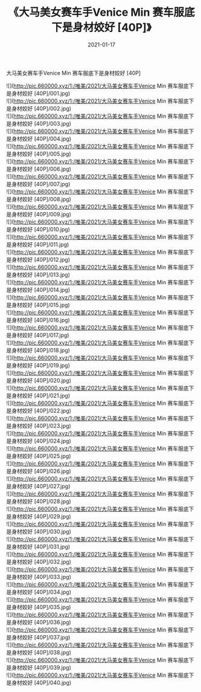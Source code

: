 ﻿---
layout: post
title:  《大马美女赛车手Venice Min 赛车服底下是身材姣好 [40P]》
date:   2021-01-17
img: http://pic.660000.xyz/1:/唯美/2021/大马美女赛车手Venice Min 赛车服底下是身材姣好 [40P]/000.jpg
categories: [美女, 清纯, 唯美]
---

大马美女赛车手Venice Min 赛车服底下是身材姣好 [40P]

  ![](http://pic.660000.xyz/1:/唯美/2021/大马美女赛车手Venice Min 赛车服底下是身材姣好 [40P]/001.jpg) <br> ![](http://pic.660000.xyz/1:/唯美/2021/大马美女赛车手Venice Min 赛车服底下是身材姣好 [40P]/002.jpg) <br> ![](http://pic.660000.xyz/1:/唯美/2021/大马美女赛车手Venice Min 赛车服底下是身材姣好 [40P]/003.jpg) <br> ![](http://pic.660000.xyz/1:/唯美/2021/大马美女赛车手Venice Min 赛车服底下是身材姣好 [40P]/004.jpg) <br> ![](http://pic.660000.xyz/1:/唯美/2021/大马美女赛车手Venice Min 赛车服底下是身材姣好 [40P]/005.jpg) <br> ![](http://pic.660000.xyz/1:/唯美/2021/大马美女赛车手Venice Min 赛车服底下是身材姣好 [40P]/006.jpg) <br> ![](http://pic.660000.xyz/1:/唯美/2021/大马美女赛车手Venice Min 赛车服底下是身材姣好 [40P]/007.jpg) <br> ![](http://pic.660000.xyz/1:/唯美/2021/大马美女赛车手Venice Min 赛车服底下是身材姣好 [40P]/008.jpg) <br> ![](http://pic.660000.xyz/1:/唯美/2021/大马美女赛车手Venice Min 赛车服底下是身材姣好 [40P]/009.jpg) <br> ![](http://pic.660000.xyz/1:/唯美/2021/大马美女赛车手Venice Min 赛车服底下是身材姣好 [40P]/010.jpg) <br> ![](http://pic.660000.xyz/1:/唯美/2021/大马美女赛车手Venice Min 赛车服底下是身材姣好 [40P]/011.jpg) <br> ![](http://pic.660000.xyz/1:/唯美/2021/大马美女赛车手Venice Min 赛车服底下是身材姣好 [40P]/012.jpg) <br> ![](http://pic.660000.xyz/1:/唯美/2021/大马美女赛车手Venice Min 赛车服底下是身材姣好 [40P]/013.jpg) <br> ![](http://pic.660000.xyz/1:/唯美/2021/大马美女赛车手Venice Min 赛车服底下是身材姣好 [40P]/014.jpg) <br> ![](http://pic.660000.xyz/1:/唯美/2021/大马美女赛车手Venice Min 赛车服底下是身材姣好 [40P]/015.jpg) <br> ![](http://pic.660000.xyz/1:/唯美/2021/大马美女赛车手Venice Min 赛车服底下是身材姣好 [40P]/016.jpg) <br> ![](http://pic.660000.xyz/1:/唯美/2021/大马美女赛车手Venice Min 赛车服底下是身材姣好 [40P]/017.jpg) <br> ![](http://pic.660000.xyz/1:/唯美/2021/大马美女赛车手Venice Min 赛车服底下是身材姣好 [40P]/018.jpg) <br> ![](http://pic.660000.xyz/1:/唯美/2021/大马美女赛车手Venice Min 赛车服底下是身材姣好 [40P]/019.jpg) <br> ![](http://pic.660000.xyz/1:/唯美/2021/大马美女赛车手Venice Min 赛车服底下是身材姣好 [40P]/020.jpg) <br> ![](http://pic.660000.xyz/1:/唯美/2021/大马美女赛车手Venice Min 赛车服底下是身材姣好 [40P]/021.jpg) <br> ![](http://pic.660000.xyz/1:/唯美/2021/大马美女赛车手Venice Min 赛车服底下是身材姣好 [40P]/022.jpg) <br> ![](http://pic.660000.xyz/1:/唯美/2021/大马美女赛车手Venice Min 赛车服底下是身材姣好 [40P]/023.jpg) <br> ![](http://pic.660000.xyz/1:/唯美/2021/大马美女赛车手Venice Min 赛车服底下是身材姣好 [40P]/024.jpg) <br> ![](http://pic.660000.xyz/1:/唯美/2021/大马美女赛车手Venice Min 赛车服底下是身材姣好 [40P]/025.jpg) <br> ![](http://pic.660000.xyz/1:/唯美/2021/大马美女赛车手Venice Min 赛车服底下是身材姣好 [40P]/026.jpg) <br> ![](http://pic.660000.xyz/1:/唯美/2021/大马美女赛车手Venice Min 赛车服底下是身材姣好 [40P]/027.jpg) <br> ![](http://pic.660000.xyz/1:/唯美/2021/大马美女赛车手Venice Min 赛车服底下是身材姣好 [40P]/028.jpg) <br> ![](http://pic.660000.xyz/1:/唯美/2021/大马美女赛车手Venice Min 赛车服底下是身材姣好 [40P]/029.jpg) <br> ![](http://pic.660000.xyz/1:/唯美/2021/大马美女赛车手Venice Min 赛车服底下是身材姣好 [40P]/030.jpg) <br> ![](http://pic.660000.xyz/1:/唯美/2021/大马美女赛车手Venice Min 赛车服底下是身材姣好 [40P]/031.jpg) <br> ![](http://pic.660000.xyz/1:/唯美/2021/大马美女赛车手Venice Min 赛车服底下是身材姣好 [40P]/032.jpg) <br> ![](http://pic.660000.xyz/1:/唯美/2021/大马美女赛车手Venice Min 赛车服底下是身材姣好 [40P]/033.jpg) <br> ![](http://pic.660000.xyz/1:/唯美/2021/大马美女赛车手Venice Min 赛车服底下是身材姣好 [40P]/034.jpg) <br> ![](http://pic.660000.xyz/1:/唯美/2021/大马美女赛车手Venice Min 赛车服底下是身材姣好 [40P]/035.jpg) <br> ![](http://pic.660000.xyz/1:/唯美/2021/大马美女赛车手Venice Min 赛车服底下是身材姣好 [40P]/036.jpg) <br> ![](http://pic.660000.xyz/1:/唯美/2021/大马美女赛车手Venice Min 赛车服底下是身材姣好 [40P]/037.jpg) <br> ![](http://pic.660000.xyz/1:/唯美/2021/大马美女赛车手Venice Min 赛车服底下是身材姣好 [40P]/038.jpg) <br> ![](http://pic.660000.xyz/1:/唯美/2021/大马美女赛车手Venice Min 赛车服底下是身材姣好 [40P]/039.jpg) <br> ![](http://pic.660000.xyz/1:/唯美/2021/大马美女赛车手Venice Min 赛车服底下是身材姣好 [40P]/040.jpg) <br>
